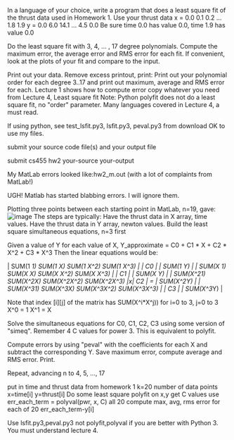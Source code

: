 In a language of your choice, write a program that
does a least square fit of the thrust data used in Homework 1.
Use your thrust data  x =  0.0  0.1   0.2  ...  1.8 1.9
                      y =  0.0  6.0  14.1  ...  4.5 0.0
Be sure time 0.0 has value 0.0, time 1.9 has value 0.0

Do the least square fit with 3, 4, ... , 17 degree polynomials.
Compute the maximum error, the average error and RMS error
for each fit. If convenient, look at the plots of your fit
and compare to the input.

Print out your data. Remove excess printout, print:
Print out your polynomial order for each degree 3..17 and
print out maximum, average and RMS error for each.
Lecture 1 shows how to compute error
copy whatever you need from Lecture 4, Least square fit
Note: Python polyfit does not do a least square fit, no "order" parameter.
Many languages covered in Lecture 4, a must read.

If using python, see test_lsfit.py3, lsfit.py3, peval.py3  from download
OK to use my files.

submit your source code file(s) and your output file

submit cs455 hw2 your-source your-output

My MatLab errors looked like:hw2_m.out
   (with a lot of complaints from MatLab!)

UGH! Matlab has started blabbing errors. I will ignore them.

Plotting three points between each starting point in MatLab, n=19, gave:
![image](https://user-images.githubusercontent.com/60797103/145663066-f63863a3-ab9c-42f8-a46d-13eefc42fcf1.png)
The steps are typically:
Have the thrust data in X array, time values.
Have the thrust data in Y array, newton values.
Build the least square simultaneous equations, n=3 first

Given a value of Y for each value of X, 
  Y_approximate =  C0 + C1 * X + C2 * X^2 +  C3 * X^3
Then the linear equations would be:

| SUM(1  *1) SUM(1  *X) SUM(1  *X^2) SUM(1  *X^3) | | C0 |   | SUM(1  *Y) |
| SUM(X  *1) SUM(X  *X) SUM(X  *X^2) SUM(X  *X^3) | | C1 |   | SUM(X  *Y) |
| SUM(X^2*1) SUM(X^2*X) SUM(X^2*X^2) SUM(X^2*X^3) |x| C2 | = | SUM(X^2*Y) |
| SUM(X^3*1) SUM(X^3*X) SUM(X^3*X^2) SUM(X^3*X^3) | | C3 |   | SUM(X^3*Y) |

Note that index [i][j] of the matrix has SUM(X^i*X^j))
for i=0 to 3, j=0 to 3   X^0 = 1   X^1 = X

Solve the simultaneous equations for C0, C1, C2, C3
using some version of "simeq". Remember 4 C values for power 3.
This is equivalent to polyfit.

Compute errors by using "peval" with the coefficients
for each X and subtract the corresponding Y.
Save maximum error, compute average and RMS error.
Print.

Repeat, advancing n to 4, 5, ..., 17

put in time and thrust data from homework 1
k=20          number of data points
x=time[i]
y=thrust[i]
Do some least square polyfit on x,y get C values
use  err_each_term = polyval(pwr, x, C)   all 20
compute max, avg, rms error for each of 20  err_each_term-y[i]

Use lsfit.py3,peval.py3 not polyfit,polyval if you are better with Python 3.
You must understand lecture 4.
